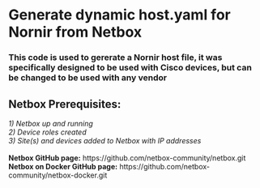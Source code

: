 <h1>Generate dynamic host.yaml for Nornir from Netbox</h1>
<h3>This code is used to gererate a Nornir host file, it was specifically designed to be used with Cisco devices, but can be changed to be used with any vendor</h3>

<h2>Netbox Prerequisites:</h2>
<i>1) Netbox up and running</i><br/>
<i>2) Device roles created</i><br/>
<i>3) Site(s) and devices added to Netbox with IP addresses</i>
<br/>
<br/>
<b>Netbox GitHub page:</b> https://github.com/netbox-community/netbox.git<br/>
<b>Netbox on Docker GitHub page:</b> https://github.com/netbox-community/netbox-docker.git
